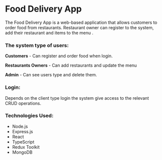 # Food Delivery App

The Food Delivery App is a web-based application that allows customers to order food from restaurants. Restaurant owner can register to the system, add their restaurant and items to the menu .

### The system type of users:

**Customers** - Can register and order food when login.

**Restaurants Owners** -  Can add restaurants and update the menu

**Admin** - Can see users type and delete them.

### Login:

Depends on the client type login the system give access to the relevant CRUD
operations.

### Technologies Used:
- Node.js
- Express.js
- React
- TypeScript
- Redux Toolkit
- MongoDB